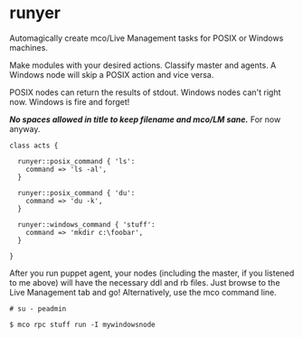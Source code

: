 runyer
======
Automagically create mco/Live Management tasks for POSIX or Windows machines.

Make modules with your desired actions. Classify master and agents. A Windows node will skip a POSIX action and vice versa.

POSIX nodes can return the results of stdout. Windows nodes can't right now. Windows is fire and forget!

**_No spaces allowed in title to keep filename and mco/LM sane._** For now anyway.

    class acts {
 
      runyer::posix_command { 'ls':
        command => 'ls -al',
      }
 
      runyer::posix_command { 'du':
        command => 'du -k',
      }
 
      runyer::windows_command { 'stuff':
        command => 'mkdir c:\foobar',
      }
 
    }

After you run puppet agent, your nodes (including the master, if you listened to me above) will have the necessary ddl and rb files. Just browse to the Live Management tab and go! Alternatively, use the mco command line.

    # su - peadmin
    
    $ mco rpc stuff run -I mywindowsnode
